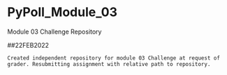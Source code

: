 # PyPoll_Module_03
 Module 03 Challenge Repository

##22FEB2022

    Created independent repository for module 03 Challenge at request of grader. Resubmitting assignment with relative path to repository.